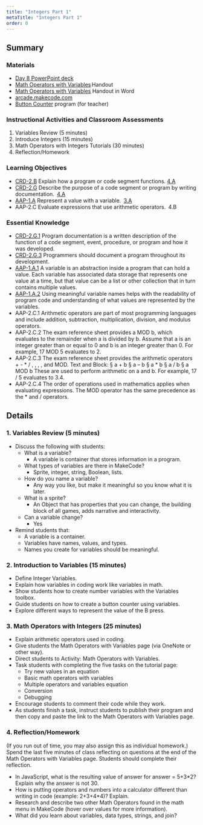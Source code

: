 ```yaml
---
title: "Integers Part 1"
metaTitle: "Integers Part 1"
order: 0
---
```


## Summary

### Materials

* [Day 8 PowerPoint deck](https://1drv.ms/w/s!AqsgsTyHBmRBkFIIzPX4b2wOA1Bf?e=1IJInU)
* <a href="/unit-3/day-8/math-operators-variables">Math Operators with Variables</a> Handout
* [Math Operators with Variables](https://1drv.ms/w/s!AqsgsTyHBmRBkF_FkRqit17O4LnG?e=5ahaot) Handout in Word
* [arcade.makecode.com](https://arcade.makecode.com)
* [Button Counter](https://arcade.makecode.com/11167-08585-04692-11299) program (for teacher)

### Instructional Activities and Classroom Assessments 

1. Variables Review (5 minutes)
2. Introduce Integers (15 minutes)
3. Math Operators with Integers Tutorials (30 minutes)
4. Reflection/Homework

### Learning Objectives 

* [CRD-2.B](https://apcentral.collegeboard.org/pdf/ap-computer-science-principles-course-and-exam-description.pdf#page=41) Explain how a program or code segment functions. [4.A](https://apcentral.collegeboard.org/pdf/ap-computer-science-principles-course-and-exam-description.pdf#page=23)
* [CRD-2.G](https://apcentral.collegeboard.org/pdf/ap-computer-science-principles-course-and-exam-description.pdf#page=45) Describe the purpose of a code segment or program by writing documentation. [4.A](https://apcentral.collegeboard.org/pdf/ap-computer-science-principles-course-and-exam-description.pdf#page=23)
* [AAP-1.A](https://apcentral.collegeboard.org/pdf/ap-computer-science-principles-course-and-exam-description.pdf?course=ap-computer-science-principles#page=70) Represent a value with a variable. [3.A](https://apcentral.collegeboard.org/pdf/ap-computer-science-principles-course-and-exam-description.pdf#page=23)
* AAP-2.C Evaluate expressions that use arithmetic operators. 4.B

### Essential Knowledge 

* [CRD-2.G.1](https://apcentral.collegeboard.org/pdf/ap-computer-science-principles-course-and-exam-description.pdf#page=45) Program documentation is a written description of the function of a code segment, event, procedure, or program and how it was developed.
* [CRD-2.G.3](https://apcentral.collegeboard.org/pdf/ap-computer-science-principles-course-and-exam-description.pdf#page=45) Programmers should document a program throughout its development.
* [AAP-1.A.1](https://apcentral.collegeboard.org/pdf/ap-computer-science-principles-course-and-exam-description.pdf?course=ap-computer-science-principles#page=70) A variable is an abstraction inside a program that can hold a value. Each variable has associated data storage that represents one value at a time, but that value can be a list or other collection that in turn contains multiple values.
* [AAP-1.A.2](https://apcentral.collegeboard.org/pdf/ap-computer-science-principles-course-and-exam-description.pdf?course=ap-computer-science-principles#page=70) Using meaningful variable names helps with the readability of program code and understanding of what values are represented by the variables.
* AAP-2.C.1 Arithmetic operators are part of most programming languages and include addition, subtraction, multiplication, division, and modulus operators.
* AAP-2.C.2 The exam reference sheet provides a MOD b, which evaluates to the remainder when a is divided by b. Assume that a is an integer greater than or equal to 0 and b is an integer greater than 0. For example, 17 MOD 5 evaluates to 2.
* AAP-2.C.3 The exam reference sheet provides the arithmetic operators  + - * / , , , , and  MOD. Text and Block:
§ a + b § a – b § a * b § a / b § a MOD b These are used to perform arithmetic on a and b. For example, 17 / 5 evaluates to 3.4.
* AAP-2.C.4 The order of operations used in mathematics applies when evaluating expressions. The MOD operator has the same precedence as the * and / operators.

## Details

### 1. Variables Review (5 minutes)

* Discuss the following with students:
    * What is a variable?
        * A variable is container that stores information in a program.
    * What types of variables are there in MakeCode?
        * Sprite, integer, string, Boolean, lists.
    * How do you name a variable?
        * Any way you like, but make it meaningful so you know what it is later.
    * What is a sprite?
        * An Object that has properties that you can change, the building block of all games, adds narrative and interactivity.
    * Can a variable change?
        * Yes
* Remind students that:
    * A variable is a container.
    * Variables have names, values, and types.
    * Names you create for variables should be meaningful.

### 2. Introduction to Variables (15 minutes)

* Define Integer Variables.
* Explain how variables in coding work like variables in math.
* Show students how to create number variables with the Variables toolbox.
* Guide students on how to create a button counter using variables.
* Explore different ways to represent the value of the B press. 

### 3. Math Operators with Integers (25 minutes)

* Explain arithmetic operators used in coding.
* Give students the Math Operators with Variables page (via OneNote or other way).
* Direct students to Activity: Math Operators with Variables.
* Task students with completing the five tasks on the tutorial page:
    * Try new values in an equation
    * Basic math operators with variables
    * Multiple operators and variables equation
    * Conversion
    * Debugging
* Encourage students to comment their code while they work.
* As students finish a task, instruct students to publish their program and then copy and paste the link to the Math Operators with Variables page.

### 4. Reflection/Homework

(If you run out of time, you may also assign this as individual homework.)
Spend the last five minutes of class reflecting on questions at the end of the Math Operators with Variables page. Students should complete their reflection.

* In JavaScript, what is the resulting value of answer for answer = 5+3*2? Explain why the answer is not 30. 
* How is putting operators and numbers into a calculator different than writing in code (example: 2+3+4*4)? Explain.
* Research and describe two other Math Operators found in the math menu in MakeCode (hover over values for more information).
* What did you learn about variables, data types, strings, and join?